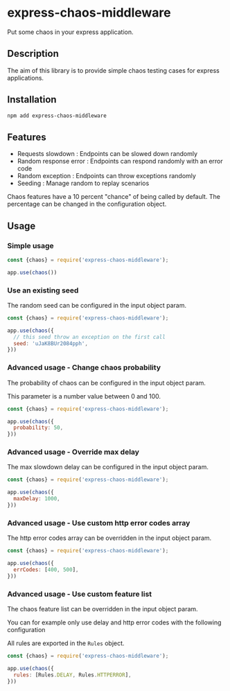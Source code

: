 # express-chaos-middleware

Put some chaos in your express application.

## Description

The aim of this library is to provide simple chaos testing cases for express applications.

## Installation

```sh
npm add express-chaos-middleware
```

## Features

- Requests slowdown : Endpoints can be slowed down randomly 
- Random response error : Endpoints can respond randomly with an error code
- Random exception : Endpoints can throw exceptions randomly
- Seeding : Manage random to replay scenarios

Chaos features have a 10 percent "chance" of being called by default. The percentage can be changed in the configuration object.

## Usage

### Simple usage

```js
const {chaos} = require('express-chaos-middleware');

app.use(chaos())
```

### Use an existing seed

The random seed can be configured in the input object param.

```js
const {chaos} = require('express-chaos-middleware');

app.use(chaos({
  // this seed throw an exception on the first call
  seed: 'uJaK8BUr2084pph',
}))
```

### Advanced usage - Change chaos probability

The probability of chaos can be configured in the input object param.

This parameter is a number value between 0 and 100.

```js
const {chaos} = require('express-chaos-middleware');

app.use(chaos({
  probability: 50,
}))
```

### Advanced usage - Override max delay

The max slowdown delay can be configured in the input object param.

```js
const {chaos} = require('express-chaos-middleware');

app.use(chaos({
  maxDelay: 1000,
}))
```

### Advanced usage - Use custom http error codes array

The http error codes array can be overridden in the input object param.

```js
const {chaos} = require('express-chaos-middleware');

app.use(chaos({
  errCodes: [400, 500],
}))
```

### Advanced usage - Use custom feature list 

The chaos feature list can be overridden in the input object param.

You can for example only use delay and http error codes with the following configuration

All rules are exported in the `Rules` object.

```js
const {chaos} = require('express-chaos-middleware');

app.use(chaos({
  rules: [Rules.DELAY, Rules.HTTPERROR],
}))
```


